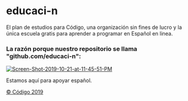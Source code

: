# educaci-n
El plan de estudios para Código, una organización sin fines de lucro y la única escuela gratis para aprender a programar en Español en linea.


### La razón porque nuestro repositorio se llama "github.com/educaci-n":

<a href="https://ibb.co/QQPYyFw"><img src="https://i.ibb.co/h9B23Rz/Screen-Shot-2019-10-21-at-11-45-51-PM.png" alt="Screen-Shot-2019-10-21-at-11-45-51-PM" border="0" /></a>

Estamos aquí para apoyar español.


[&copy; Código 2019](https://codigo.la/)
